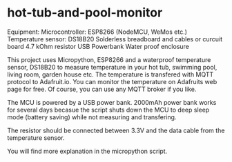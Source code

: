 # hot-tub-and-pool-monitor

Equipment:
Microcontroller: ESP8266 (NodeMCU, WeMos etc.)
Temperature sensor: DS18B20
Solderless breadboard and cables or curcuit board
4.7 kOhm resistor 
USB Powerbank
Water proof enclosure

This project uses Micropython, ESP8266 and a waterproof temperature sensor, DS18B20 to measure temperature in your hot tub, swimming pool, living room, garden house etc. The temperature is transfered with MQTT protocol to Adafruit.io. You can monitor the temperature on Adafruits web page for free. Of course, you can use any MQTT broker if you like.

The MCU is powered by a USB power bank. 2000mAh power bank works for several days becasue the script shuts down the MCU to deep sleep mode (battery saving) while not measuring and transfering.

The resistor should be connected between 3.3V and the data cable from the temperature sensor. 

You will find more explanation in the micropython script. 
